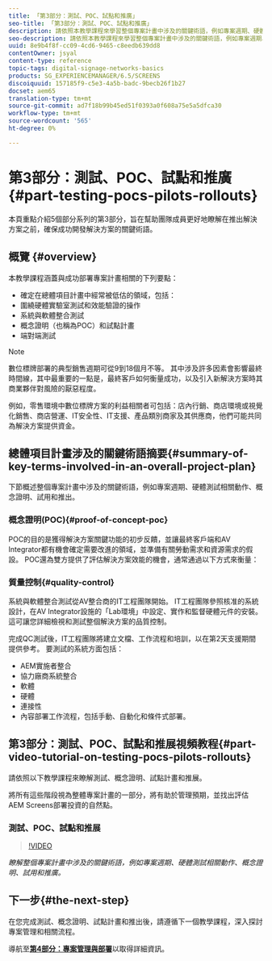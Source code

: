 ```yaml
---
title: 「第3部分：測試、POC、試點和推廣」
seo-title: 「第3部分：測試、POC、試點和推廣」
description: 請依照本教學課程來學習整個專案計畫中涉及的關鍵術語，例如專案週期、硬體測試相關動作、概念證明、試用和推展。
seo-description: 請依照本教學課程來學習整個專案計畫中涉及的關鍵術語，例如專案週期、硬體測試相關動作、概念證明、試用和推展。
uuid: 8e9b4f8f-cc09-4cd6-9465-c8eedb639dd8
contentOwner: jsyal
content-type: reference
topic-tags: digital-signage-networks-basics
products: SG_EXPERIENCEMANAGER/6.5/SCREENS
discoiquuid: 157185f9-c5e3-4a5b-badc-9becb26f1b27
docset: aem65
translation-type: tm+mt
source-git-commit: ad7f18b99b45ed51f0393a0f608a75e5a5dfca30
workflow-type: tm+mt
source-wordcount: '565'
ht-degree: 0%

---
```



# 第3部分：測試、POC、試點和推廣{#part-testing-pocs-pilots-rollouts}

本頁重點介紹5個部分系列的第3部分，旨在幫助團隊成員更好地瞭解在推出解決方案之前，確保成功開發解決方案的關鍵術語。

## 概覽 {#overview}

本教學課程涵蓋與成功部署專案計畫相關的下列要點：

* 確定在總體項目計畫中經常被低估的領域，包括：
* 圍繞硬體實驗室測試和效能驗證的操作
* 系統與軟體整合測試
* 概念證明（也稱為POC）和試點計畫
* 端對端測試

>[!NOTE]
>
>數位標牌部署的典型銷售週期可從9到18個月不等。 其中涉及許多因素會影響最終時間線，其中最重要的一點是，最終客戶如何衡量成功，以及引入新解決方案時其商業夥伴對風險的厭惡程度。

例如，零售環境中數位標牌方案的利益相關者可包括：店內行銷、商店環境或視覺化銷售、商店營運、IT安全性、IT支援、產品類別商家及其供應商，他們可能共同為解決方案提供資金。

## 總體項目計畫涉及的關鍵術語摘要{#summary-of-key-terms-involved-in-an-overall-project-plan}

下節概述整個專案計畫中涉及的關鍵術語，例如專案週期、硬體測試相關動作、概念證明、試用和推出。

### 概念證明(POC){#proof-of-concept-poc}

POC的目的是獲得解決方案關鍵功能的初步反饋，並讓最終客戶端和AV Integrator都有機會確定需要改進的領域，並準備有關勞動需求和資源需求的假設。 POC還為雙方提供了評估解決方案效能的機會，通常通過以下方式來衡量：

### 質量控制{#quality-control}

系統與軟體整合測試從AV整合商的IT工程團隊開始。 IT工程團隊參照核准的系統設計，在AV Integrator設施的「Lab環境」中設定、實作和監督硬體元件的安裝。 這可讓您詳細檢視和測試整個解決方案的品質控制。

完成QC測試後，IT工程團隊將建立文檔、工作流程和培訓，以在第2天支援期間提供參考。 要測試的系統方面包括：

* AEM實施者整合
* 協力廠商系統整合
* 軟體
* 硬體
* 連接性
* 內容部署工作流程，包括手動、自動化和條件式部署。

## 第3部分：測試、POC、試點和推展視頻教程{#part-video-tutorial-on-testing-pocs-pilots-rollouts}

請依照以下教學課程來瞭解測試、概念證明、試點計畫和推展。

將所有這些階段視為整體專案計畫的一部分，將有助於管理預期，並找出評估AEM Screens部署投資的自然點。

### 測試、POC、試點和推展

>[!VIDEO](https://video.tv.adobe.com/v/28405)

*瞭解整個專案計畫中涉及的關鍵術語，例如專案週期、硬體測試相關動作、概念證明、試用和推廣。*

## 下一步{#the-next-step}

在您完成測試、概念證明、試點計畫和推出後，請遵循下一個教學課程，深入探討專案管理和相關流程。

導航至&#x200B;**[第4部分：專案管理與部署](project-management-and-deployment.md)**&#x200B;以取得詳細資訊。
